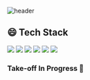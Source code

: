 ![header](https://capsule-render.vercel.app/api?type=Waving&color=gradient&height=200&section=header&text=Beak%20Seung%20Han&fontSize=90&animation=twinkling&")

## 😄 Tech Stack 

<img src="https://img.shields.io/badge/Java-007396?style=flat-square&logo=java&logoColor=white"/></a>
<img src="https://img.shields.io/badge/JavaScript-FFB13B?style=flat-square&logo=JavaScript&logoColor=white"/></a>
<img src="https://img.shields.io/badge/Jquery-0769AD?style=flat-square&logo=Jquery&logoColor=white"/></a>
<img src="https://img.shields.io/badge/Spring-6DB33F?style=flat-square&logo=Spring&logoColor=white"/></a>
<img src="https://img.shields.io/badge/SpringBoot-11B48A?style=flat-square&logo=SpringBoot&logoColor=white"/></a>
<img src="https://img.shields.io/badge/MsSql-CC2927?style=flat-square&logo=MicrosoftSqlServer&logoColor=white"/></a>


### Take-off In Progress 💬



<!--
**Mushbird/mushbird** is a ✨ _special_ ✨ repository because its `README.md` (this file) appears on your GitHub profile.

Here are some ideas to get you started:

- 🔭 I’m currently working on ...
- 🌱 I’m currently learning ...
- 👯 I’m looking to collaborate on ...
- 🤔 I’m looking for help with ...
- 💬 Ask me about ...
- 📫 How to reach me: ...
- 😄 Pronouns: ...
- 👋 Hi there: ...
- ⚡ Fun fact: ...
-->
